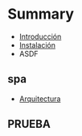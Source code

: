 # Summary

* [Introducción](README.md)
* [Instalación](instalacion.md)
* ASDF

## spa

* [Arquitectura](spa/arquitectura_de_un_spa.md)

## PRUEBA

